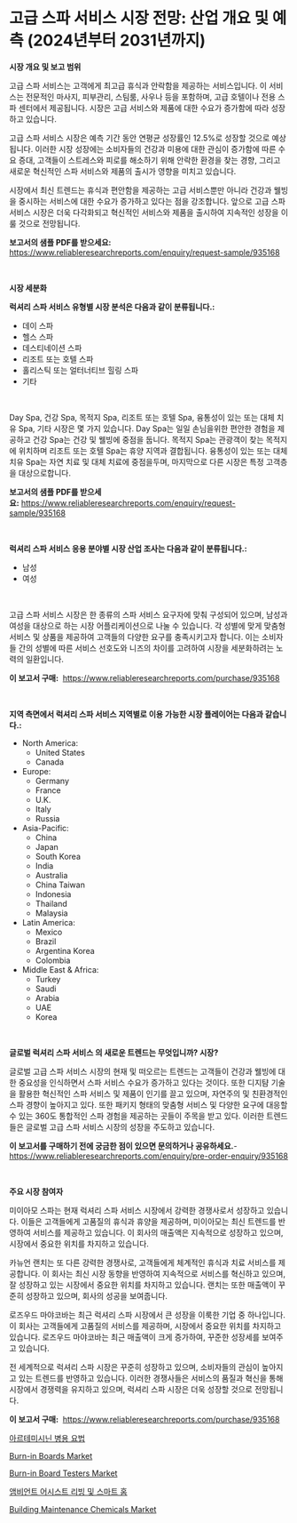 <p><h1>고급 스파 서비스 시장 전망: 산업 개요 및 예측 (2024년부터 2031년까지)</h1></p><p><strong>시장 개요 및 보고 범위</strong></p>
<p><p>고급 스파 서비스는 고객에게 최고급 휴식과 안락함을 제공하는 서비스입니다. 이 서비스는 전문적인 마사지, 피부관리, 스팀룸, 사우나 등을 포함하며, 고급 호텔이나 전용 스파 센터에서 제공됩니다. 시장은 고급 서비스와 제품에 대한 수요가 증가함에 따라 성장하고 있습니다. </p><p>고급 스파 서비스 시장은 예측 기간 동안 연평균 성장률인 12.5%로 성장할 것으로 예상됩니다. 이러한 시장 성장에는 소비자들의 건강과 미용에 대한 관심이 증가함에 따른 수요 증대, 고객들이 스트레스와 피로를 해소하기 위해 안락한 환경을 찾는 경향, 그리고 새로운 혁신적인 스파 서비스와 제품의 출시가 영향을 미치고 있습니다. </p><p>시장에서 최신 트렌드는 휴식과 편안함을 제공하는 고급 서비스뿐만 아니라 건강과 웰빙을 중시하는 서비스에 대한 수요가 증가하고 있다는 점을 강조합니다. 앞으로 고급 스파 서비스 시장은 더욱 다각화되고 혁신적인 서비스와 제품을 출시하여 지속적인 성장을 이룰 것으로 전망됩니다.</p></p>
<p><strong>보고서의 샘플 PDF를 받으세요:</strong> <a href="https://www.reliableresearchreports.com/enquiry/request-sample/935168">https://www.reliableresearchreports.com/enquiry/request-sample/935168</a></p>
<p>&nbsp;</p>
<p><strong>시장 세분화</strong></p>
<p><strong>럭셔리 스파 서비스 유형별 시장 분석은 다음과 같이 분류됩니다.:</strong></p>
<p><ul><li>데이 스파</li><li>헬스 스파</li><li>데스티네이션 스파</li><li>리조트 또는 호텔 스파</li><li>홀리스틱 또는 얼터너티브 힐링 스파</li><li>기타</li></ul></p>
<p>&nbsp;</p>
<p><p>Day Spa, 건강 Spa, 목적지 Spa, 리조트 또는 호텔 Spa, 융통성이 있는 또는 대체 치유 Spa, 기타 시장은 몇 가지 있습니다. Day Spa는 일일 손님을위한 편안한 경험을 제공하고 건강 Spa는 건강 및 웰빙에 중점을 둡니다. 목적지 Spa는 관광객이 찾는 목적지에 위치하며 리조트 또는 호텔 Spa는 휴양 지역과 결합됩니다. 융통성이 있는 또는 대체 치유 Spa는 자연 치료 및 대체 치료에 중점을두며, 마지막으로 다른 시장은 특정 고객층을 대상으로합니다.</p></p>
<p><strong>보고서의 샘플 PDF를 받으세요:</strong>&nbsp;<a href="https://www.reliableresearchreports.com/enquiry/request-sample/935168">https://www.reliableresearchreports.com/enquiry/request-sample/935168</a></p>
<p>&nbsp;</p>
<p><strong> 럭셔리 스파 서비스 응용 분야별 시장 산업 조사는 다음과 같이 분류됩니다.:</strong></p>
<p><ul><li>남성</li><li>여성</li></ul></p>
<p>&nbsp;</p>
<p><p>고급 스파 서비스 시장은 한 종류의 스파 서비스 요구자에 맞춰 구성되어 있으며, 남성과 여성을 대상으로 하는 시장 어플리케이션으로 나눌 수 있습니다. 각 성별에 맞게 맞춤형 서비스 및 상품을 제공하여 고객들의 다양한 요구를 충족시키고자 합니다. 이는 소비자들 간의 성별에 따른 서비스 선호도와 니즈의 차이를 고려하여 시장을 세분화하려는 노력의 일환입니다.</p></p>
<p><strong>이 보고서 구매:</strong>&nbsp; <a href="https://www.reliableresearchreports.com/purchase/935168">https://www.reliableresearchreports.com/purchase/935168</a></p>
<p>&nbsp;</p>
<p><strong>지역 측면에서 럭셔리 스파 서비스 지역별로 이용 가능한 시장 플레이어는 다음과 같습니다.:</strong></p>
<p><ul>
    <li>
        North America:
        <ul>
            <li>United States</li>
            <li>Canada</li>
        </ul>
    </li>
    <li>
        Europe:
        <ul>
            <li>Germany</li>
            <li>France</li>
            <li>U.K.</li>
            <li>Italy</li>
            <li>Russia</li>
        </ul>
    </li>
    <li>
        Asia-Pacific:
        <ul>
            <li>China</li>
            <li>Japan</li>
            <li>South Korea</li>
            <li>India</li>
            <li>Australia</li>
            <li>China Taiwan</li>
            <li>Indonesia</li>
            <li>Thailand</li>
            <li>Malaysia</li>
        </ul>
    </li>
    <li>
        Latin America:
        <ul>
            <li>Mexico</li>
            <li>Brazil</li>
            <li>Argentina Korea</li>
            <li>Colombia</li>
        </ul>
    </li>
    <li>
        Middle East & Africa:
        <ul>
            <li>Turkey</li>
            <li>Saudi</li>
            <li>Arabia</li>
            <li>UAE</li>
            <li>Korea</li>
        </ul>
    </li>
    </ul></p>
<p>&nbsp;</p>
<p><strong>글로벌 럭셔리 스파 서비스 의 새로운 트렌드는 무엇입니까? 시장?</strong></p>
<p><p>글로벌 고급 스파 서비스 시장의 현재 및 떠오르는 트렌드는 고객들이 건강과 웰빙에 대한 중요성을 인식하면서 스파 서비스 수요가 증가하고 있다는 것이다. 또한 디지턈 기술을 활용한 혁신적인 스파 서비스 및 제품이 인기를 끌고 있으며, 자연주의 및 친환경적인 스파 경향이 높아지고 있다. 또한 패키지 형태의 맞춤형 서비스 및 다양한 요구에 대응할 수 있는 360도 통합적인 스파 경험을 제공하는 곳들이 주목을 받고 있다. 이러한 트렌드들은 글로벌 고급 스파 서비스 시장의 성장을 주도하고 있습니다.</p></p>
<p><strong>이 보고서를 구매하기 전에 궁금한 점이 있으면 문의하거나 공유하세요.</strong>- <a href="https://www.reliableresearchreports.com/enquiry/pre-order-enquiry/935168">https://www.reliableresearchreports.com/enquiry/pre-order-enquiry/935168</a></p>
<p>&nbsp;</p>
<p><strong>주요 시장 참여자</strong></p>
<p><p>미이아모 스파는 현재 럭셔리 스파 서비스 시장에서 강력한 경쟁사로서 성장하고 있습니다. 이들은 고객들에게 고품질의 휴식과 휴양을 제공하며, 미이아모는 최신 트렌드를 반영하여 서비스를 제공하고 있습니다. 이 회사의 매출액은 지속적으로 성장하고 있으며, 시장에서 중요한 위치를 차지하고 있습니다.</p><p>카뉴언 랜치는 또 다른 강력한 경쟁사로, 고객들에게 체계적인 휴식과 치료 서비스를 제공합니다. 이 회사는 최신 시장 동향을 반영하여 지속적으로 서비스를 혁신하고 있으며, 잘 성장하고 있는 시장에서 중요한 위치를 차지하고 있습니다. 랜치는 또한 매출액이 꾸준히 성장하고 있으며, 회사의 성공을 보여줍니다.</p><p>로즈우드 마야코바는 최근 럭셔리 스파 시장에서 큰 성장을 이룩한 기업 중 하나입니다. 이 회사는 고객들에게 고품질의 서비스를 제공하며, 시장에서 중요한 위치를 차지하고 있습니다. 로즈우드 마야코바는 최근 매출액이 크게 증가하여, 꾸준한 성장세를 보여주고 있습니다.</p><p>전 세계적으로 럭셔리 스파 시장은 꾸준히 성장하고 있으며, 소비자들의 관심이 높아지고 있는 트렌드를 반영하고 있습니다. 이러한 경쟁사들은 서비스의 품질과 혁신을 통해 시장에서 경쟁력을 유지하고 있으며, 럭셔리 스파 시장은 더욱 성장할 것으로 전망됩니다.</p></p>
<p><strong>이 보고서 구매:</strong>&nbsp;&nbsp;<a href="https://www.reliableresearchreports.com/purchase/935168">https://www.reliableresearchreports.com/purchase/935168</a></p>
<p><p><a href="https://github.com/vsckjg50460/Market-Research-Report-List-1/blob/main/3244808184689.md">아르테미시닌 병용 요법</a></p><p><a href="https://artistic-helicopter-ca9.notion.site/Burn-in-Boards-Market-Size-Global-Industry-Overview-Market-Segmentation-and-Forecast-2024-to-2031-5f9fa8b5a09d4736baf8f3595af4955f">Burn-in Boards Market</a></p><p><a href="https://valiant-lunge-8fe.notion.site/Burn-in-Board-Testers-Market-A-Comprehensive-Report-of-its-Market-Share-Growth-Trends-2024-2031-6f0ae6f76dd64ce6b1768165eb2b36ad">Burn-in Board Testers Market</a></p><p><a href="https://github.com/akzkkws047661437/Market-Research-Report-List-1/blob/main/7599430184688.md">앰비언트 어시스트 리빙 및 스마트 홈</a></p><p><a href="https://issuu.com/reportprime-2/docs/building-maintenance-chemicals-market-size-2030.pp">Building Maintenance Chemicals Market</a></p></p>
